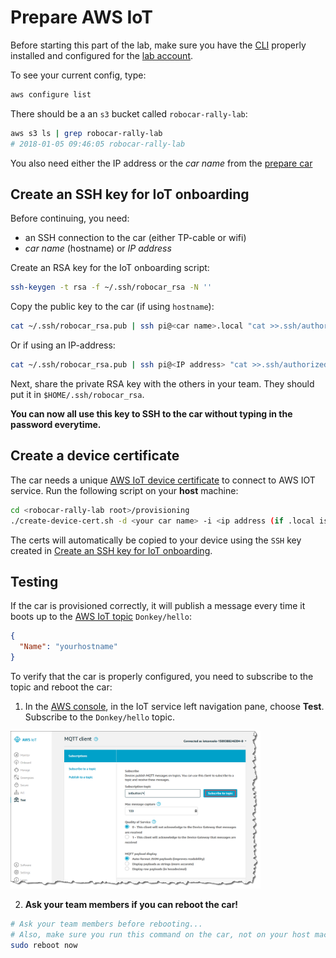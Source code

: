# Prepare AWS IoT

Before starting this part of the lab, make sure you have the [CLI](https://aws.amazon.com/cli) properly installed and configured for the [lab account](https://648414911232.signin.aws.amazon.com/console).

To see your current config, type:
```bash
aws configure list
```

There should be a an `s3` bucket called `robocar-rally-lab`:
```bash
aws s3 ls | grep robocar-rally-lab
# 2018-01-05 09:46:05 robocar-rally-lab
```

You also need either the IP address or the *car name* from the [prepare car](PREPARE-CAR.md#configure-wifi-and-hostname) 

## Create an SSH key for IoT onboarding

Before continuing, you need:
- an SSH connection to the car (either TP-cable or wifi)
- *car name* (hostname) or *IP address*

Create an RSA key for the IoT onboarding script:

```bash
ssh-keygen -t rsa -f ~/.ssh/robocar_rsa -N ''
```

Copy the public key to the car (if using `hostname`):
```bash
cat ~/.ssh/robocar_rsa.pub | ssh pi@<car name>.local "cat >>.ssh/authorized_keys"
```

Or if using an IP-address:
```bash
cat ~/.ssh/robocar_rsa.pub | ssh pi@<IP address> "cat >>.ssh/authorized_keys"
```

Next, share the private RSA key with the others in your team. They should put it in `$HOME/.ssh/robocar_rsa`.

**You can now all use this key to SSH to the car without typing in the password everytime.**

## Create a device certificate

The car needs a unique [AWS IoT device certificate](https://docs.aws.amazon.com/iot/latest/developerguide/x509-certs.html) to connect to AWS IOT service. Run the following script on your **host** machine:
```bash
cd <robocar-rally-lab root>/provisioning
./create-device-cert.sh -d <your car name> -i <ip address (if .local is not working)>
```

The certs will automatically be copied to your device using the `SSH` key created in [Create an SSH key for IoT onboarding](#create-an-ssh-key-for-iot-onboarding).

## Testing

If the car is provisioned correctly, it will publish a message every time it boots up to the [AWS IoT topic](https://docs.aws.amazon.com/iot/latest/developerguide/topics.html) `Donkey/hello`:
```json
{
  "Name": "yourhostname"
}
```

To verify that the car is properly configured, you need to subscribe to the topic and reboot the car:

  1. In the [AWS console](https://648414911232.signin.aws.amazon.com/console), in the IoT service left  navigation pane, choose **Test**. Subscribe to the `Donkey/hello` topic.

  <img src="subscribe-button-topic.png" width="400">

  2. **Ask your team members if you can reboot the car!**

```bash
# Ask your team members before rebooting...
# Also, make sure you run this command on the car, not on your host machine =)
sudo reboot now
```